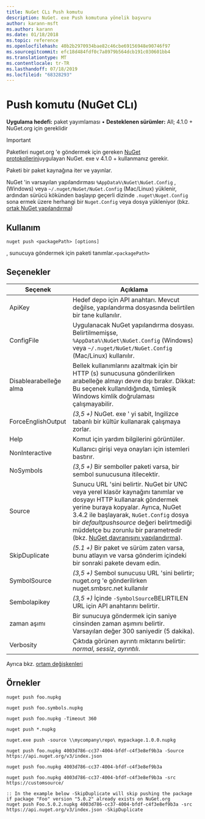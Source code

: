 ```yaml
---
title: NuGet CLı Push komutu
description: NuGet. exe Push komutuna yönelik başvuru
author: karann-msft
ms.author: karann
ms.date: 01/18/2018
ms.topic: reference
ms.openlocfilehash: 40b2b2970934bae82c46cbe69156948e90746f97
ms.sourcegitcommit: efc18d484fdf0c7a8979b564dcb191c030601bb4
ms.translationtype: MT
ms.contentlocale: tr-TR
ms.lasthandoff: 07/18/2019
ms.locfileid: "68328293"
---
```

# <a name="push-command-nuget-cli"></a>Push komutu (NuGet CLı)

**Uygulama hedefi:** paket yayımlaması &bullet; **Desteklenen sürümler:** All; 4.1.0 + NuGet.org için gereklidir

> [!Important]
> Paketleri nuget.org 'e göndermek için gereken [NuGet protokollerini](../../api/nuget-protocols.md)uygulayan NuGet. exe v 4.1.0 + kullanmanız gerekir.

Paketi bir paket kaynağına iter ve yayınlar.

NuGet 'in varsayılan yapılandırması `%AppData%\NuGet\NuGet.Config` , (Windows) veya `~/.nuget/NuGet/NuGet.Config` (Mac/Linux) yüklenir, ardından sürücü kökünden başlayıp geçerli dizinde `.nuget\Nuget.Config` sona ermek üzere herhangi bir `Nuget.Config` veya dosya yükleniyor (bkz. [ortak NuGet yapılandırma](../../consume-packages/configuring-nuget-behavior.md))

## <a name="usage"></a>Kullanım

```cli
nuget push <packagePath> [options]
```

, sunucuya göndermek için paketi tanımlar.`<packagePath>`

## <a name="options"></a>Seçenekler

| Seçenek | Açıklama |
| --- | --- |
| ApiKey | Hedef depo için API anahtarı. Mevcut değilse, yapılandırma dosyasında belirtilen bir tane kullanılır. |
| ConfigFile | Uygulanacak NuGet yapılandırma dosyası. Belirtilmemişse, `%AppData%\NuGet\NuGet.Config` (Windows) veya `~/.nuget/NuGet/NuGet.Config` (Mac/Linux) kullanılır.|
| Disablearabelleğe alma | Bellek kullanımlarını azaltmak için bir HTTP (s) sunucusuna gönderilirken arabelleğe almayı devre dışı bırakır. Dikkat: Bu seçenek kullanıldığında, tümleşik Windows kimlik doğrulaması çalışmayabilir. |
| ForceEnglishOutput | *(3,5 +)* NuGet. exe ' yi sabit, Ingilizce tabanlı bir kültür kullanarak çalışmaya zorlar. |
| Help | Komut için yardım bilgilerini görüntüler. |
| NonInteractive | Kullanıcı girişi veya onayları için istemleri bastırır. |
| NoSymbols | *(3,5 +)* Bir semboller paketi varsa, bir sembol sunucusuna itilecektir. |
| Source | Sunucu URL 'sini belirtir. NuGet bir UNC veya yerel klasör kaynağını tanımlar ve dosyayı HTTP kullanarak göndermek yerine buraya kopyalar.  Ayrıca, NuGet 3.4.2 ile başlayarak, `NuGet.Config` dosya bir *defaultpushsource* değeri belirtmediği müddetçe bu zorunlu bir parametredir (bkz. [NuGet davranışını yapılandırma](../../consume-packages/configuring-nuget-behavior.md)). |
| SkipDuplicate | *(5.1 +)* Bir paket ve sürüm zaten varsa, bunu atlayın ve varsa gönderim içindeki bir sonraki pakete devam edin. |
| SymbolSource | *(3,5 +)* Sembol sunucusu URL 'sini belirtir; nuget.org 'e gönderilirken nuget.smbsrc.net kullanılır |
| Sembolapikey | *(3,5 +)* İçinde `-SymbolSource`BELIRTILEN URL için API anahtarını belirtir. |
| zaman aşımı | Bir sunucuya göndermek için saniye cinsinden zaman aşımını belirtir. Varsayılan değer 300 saniyedir (5 dakika). |
| Verbosity | Çıktıda görünen ayrıntı miktarını belirtir: *normal*, *sessiz*, *ayrıntılı*. |

Ayrıca bkz. [ortam değişkenleri](cli-ref-environment-variables.md)

## <a name="examples"></a>Örnekler

```cli
nuget push foo.nupkg

nuget push foo.symbols.nupkg

nuget push foo.nupkg -Timeout 360

nuget push *.nupkg

nuget.exe push -source \\mycompany\repo\ mypackage.1.0.0.nupkg

nuget push foo.nupkg 4003d786-cc37-4004-bfdf-c4f3e8ef9b3a -Source https://api.nuget.org/v3/index.json

nuget push foo.nupkg 4003d786-cc37-4004-bfdf-c4f3e8ef9b3a

nuget push foo.nupkg 4003d786-cc37-4004-bfdf-c4f3e8ef9b3a -src https://customsource/

:: In the example below -SkipDuplicate will skip pushing the package if package "Foo" version "5.0.2" already exists on NuGet.org
nuget push Foo.5.0.2.nupkg 4003d786-cc37-4004-bfdf-c4f3e8ef9b3a -src https://api.nuget.org/v3/index.json -SkipDuplicate
```
